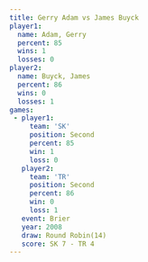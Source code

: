 ```yaml
---
title: Gerry Adam vs James Buyck
player1:            
  name: Adam, Gerry 
  percent: 85       
  wins: 1           
  losses: 0         
player2:            
  name: Buyck, James
  percent: 86       
  wins: 0           
  losses: 1         
games:
 - player1:          
     team: 'SK'      
     position: Second
     percent: 85     
     win: 1          
     loss: 0         
   player2:          
     team: 'TR'      
     position: Second
     percent: 86     
     win: 0          
     loss: 1         
   event: Brier         
   year: 2008           
   draw: Round Robin(14)
   score: SK 7 - TR 4   
---
```

